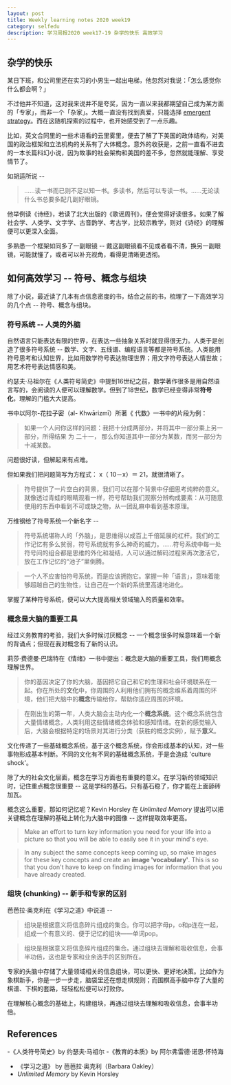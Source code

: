 ```yaml
---
layout: post 
title: Weekly learning notes 2020 week19
category: selfedu
description: 学习周报2020 week17-19 杂学的快乐 高效学习
---
```



## 杂学的快乐

某日下班，和公司里还在实习的小男生一起出电梯，他忽然对我说：「怎么感觉你什么都会啊？」

不过他并不知道，这对我来说并不是夸奖，因为一直以来我都期望自己成为某方面的「专家」，而非一个「杂家」。大概一直没有找到真爱，只能选择 [emergent strategy](2018-08-17-find-happiness-in-work.md)。而在这随机探索的过程中，也开始感受到了一点乐趣。

比如，英文合同里的一些术语看的云里雾里，便去了解了下美国的政体结构，对美国的政治框架和立法机构的关系有了大体概念。意外的收获是，之前一直看不进去的一本长篇科幻小说，因为故事的社会架构和美国的差不多，忽然就能理解、享受情节了。

如胡适所说 -- 

> ……读一书而已则不足以知一书。多读书，然后可以专读一书。……无论读什么书总要多配几副好眼镜。

他举例读《诗经》，若读了北大出版的《歌谣周刊》，便会觉得好读很多。如果了解社会学、人类学、文字学、古音韵学、考古学，比较宗教学，则对《诗经》的理解便可以更深入全面。

多熟悉一个框架如同多了一副眼镜 -- 戴这副眼镜看不见或者看不清，换另一副眼镜，可能就懂了，或者可以补充视角，看得更清晰更透彻。


## 如何高效学习 -- 符号、概念与组块

除了小说，最近读了几本有点信息密度的书，结合之前的书，梳理了一下高效学习的几个点 -- 符号、概念与组块。


### 符号系统 -- 人类的外脑

自然语言只能表达有限的世界，在表达一些抽象关系时就显得很无力。人类于是创造了很多符号系统 -- 数学、文字、五线谱、编程语言等都是符号系统。人类能用符号思考和认知世界，比如用数学符号表达物理世界；用文字符号表达人情世故；用艺术符号表达情感和美。


约瑟夫·马祖尔在《人类符号简史》中提到16世纪之前，数学著作很多是用自然语言写的，会阅读的人便可以理解数学。但到了18世纪，数学已经变得非常**符号化**，理解的门槛大大提高。

书中以阿尔-花拉子密（al- Khwārizmī）所著《 代数》一书中的片段为例： 

> 如果一个人问你这样的问题：我把十分成两部分，并将其中一部分乘上另一部分，所得结果 为 二十一， 那么你知道其中一部分为某数，而另一部分为十减某数。 

问题很好读，但解起来有点难。

但如果我们把问题简写为方程式： x（ 10－x）＝ 21，就很清晰了。

> 符号提供了一片空白的背景，我们可以在那个背景中仔细思考纯粹的意义。就像透过青蛙的眼睛观看一样，符号帮助我们观察分辨构成要素：从可随意使用的东西中看到不可或缺之物，从一团乱麻中看到基本原理。


万维钢给了符号系统一个新名字 --

> 符号系统堪称人的「外脑」，是思维得以成百上千倍延展的杠杆。我们的工作记忆有多么贫弱，符号系统就有多么神奇的威力。……符号系统中每一处符号间的组合都是思维的外化和凝结，人可以通过解码过程来再次激活它，放在工作记忆的“池子”里倒腾。

> 一个人不应害怕符号系统，而是应该拥抱它。掌握一种「语言」，意味着能够超越自己的生物性，让自己在一个新的系统里高速地进化。


掌握了某种符号系统，便可以大大提高相关领域输入的质量和效率。


### 概念是大脑的重要工具

经过义务教育的考验，我们大多时候讨厌概念 -- 一个概念很多时候意味着一个新的背诵点；但现在我对概念有了新的认识。

莉莎·费德曼·巴瑞特在《情绪》一书中提出：概念是大脑的重要工具，我们用概念理解世界。


> 你的基因决定了你的大脑，基因把它自己和它的生理和社会环境联系在一起。你在所处的**文化**中，你周围的人利用他们拥有的概念维系着周围的环境，他们把大脑中的**概念**传输给你，帮助你适应周围的环境。

> 在刚出生的第一年，人类大脑会主动内化一个**概念系统**。这个概念系统包含大量情绪概念，人类利用这些情绪概念体验和感知情绪。在新的感觉输入后，大脑会根据特定的场景对其进行分类（获胜的概念实例），赋予**意义**。

文化传递了一些基础概念系统，基于这个概念系统，你会形成基本的认知，对一些事物形成基本判断。不同的文化有不同的基础概念系统，于是会造成 'culture shock'。

除了大的社会文化层面，概念在学习方面也有重要的意义。在学习新的领域知识时，记住重点概念很重要 -- 这是学科的基石。只有基石稳了，你才能在上面舔砖加瓦。

概念这么重要，那如何记忆呢？Kevin Horsley 在 *Unlimited Memory* 提出可以把关键概念在理解的基础上转化为大脑中的图像 -- 这样提取效率更高。

> Make an effort to turn key information you need for your life into a picture so that you will be able to easily see it in your mind's eye. 

> In any subject the same concepts keep coming up, so make images for these key concepts and create an **image 'vocabulary'**. This is so that you don't have to keep on finding images for information that you have already created. 


### 组块 (chunking) -- 新手和专家的区别

芭芭拉·奥克利在《学习之道》中说道 --

> 组块是根据意义将信息碎片组成的集合。你可以把字母p，o和p连在一起，组成一个有意义的、便于记忆的组块——单词pop。

> 组块是根据意义将信息碎片组成的集合。通过组块去理解和吸收信息，会事半功倍，这也是专家和业余选手的区别所在。

专家的头脑中存储了大量领域相关的信息组块，可以更快、更好地决策。比如作为象棋新手，你是一步一步走，脑袋里还在想走棋规则；而围棋高手脑中存了大量的棋谱、下棋的套路，轻轻松松便可以打败你。

在理解核心概念的基础上，构建组块，再通过组块去理解和吸收信息，会事半功倍。


## References

-《人类符号简史》by 约瑟夫·马祖尔
-《教育的本质》by 阿尔弗雷德·诺思·怀特海
- 《学习之道》 by 芭芭拉·奥克利（Barbara Oakley）
- *Unlimited Memory* by Kevin Horsley


